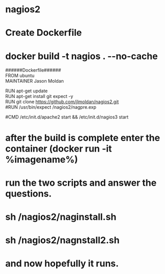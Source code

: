 # nagios2<br>
# Create Dockerfile<br>
# docker build -t nagios . --no-cache<br>

######Dockerfile######<br>
FROM ubuntu <br> 
MAINTAINER Jason Moldan<br> 

RUN apt-get update<br> 
RUN apt-get install git expect -y<br> 
RUN git clone https://github.com/jlmoldan/nagios2.git<br> 
#RUN /usr/bin/expect /nagios2/nagpre.exp<br> 

#CMD /etc/init.d/apache2 start && /etc/init.d/nagios3 start<br> 

# after the build is complete enter the container (docker run -it %imagename%)
# run the two scripts and answer the questions.
# sh /nagios2/naginstall.sh
# sh /nagios2/nagnstall2.sh
#  and now hopefully it runs.

